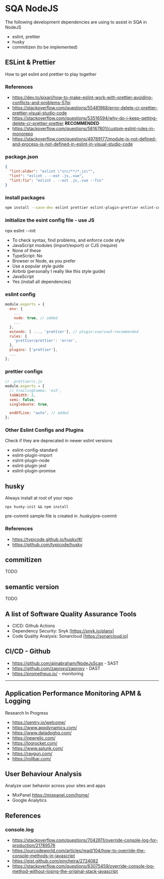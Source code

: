 # SQA NodeJS

The following development dependencies are using to assist in SQA in NodeJS

- eslint, prettier
- husky
- commitizen (to be implemented)

## ESLint & Prettier

How to get eslint and prettier to play together

### References

- https://dev.to/pixari/how-to-make-eslint-work-with-prettier-avoiding-conflicts-and-problems-57pi
- https://stackoverflow.com/questions/55481968/error-delete-cr-prettier-prettier-visual-studio-code
- https://stackoverflow.com/questions/53516594/why-do-i-keep-getting-delete-cr-prettier-prettier **RECOMMENDED**
- https://stackoverflow.com/questions/58167801/custom-eslint-rules-in-monorepo
- https://stackoverflow.com/questions/49789177/module-is-not-defined-and-process-is-not-defined-in-eslint-in-visual-studio-code

### package.json

```json
{
  "lint:older": "eslint \"src/**/*.js\"",
  "lint": "eslint . --ext .js,.vue",
  "lint:fix": "eslint . --ext .js,.vue --fix"
}
```

### install packages

```bash
npm install --save-dev eslint prettier eslint-plugin-prettier eslint-config-prettier eslint-plugin-vue@next
```

### initialize the esint config file - use JS

npx eslint --init

- To check syntax, find problems, and enforce code style
- JavaScript modules (import/export) or CJS (require)
- None of these
- TypeScript: No
- Browser or Node, as you prefer
- Use a popular style guide
- Airbnb (personally I really like this style guide)
- JavaScript
- Yes (install all dependencies)

### eslint config

```js
module.exports = {
  env: {
    ...
    node: true, // added
    ...
  },
  extends: [ ..., 'prettier'], // plugin:vue/vue3-recommended
  rules: {
    'prettier/prettier': 'error',
  },
  plugins: ['prettier'],
  ...
};
```

### prettier configs

```js
// .prettierrc.js
module.exports = {
  // trailingComma: 'es5',
  tabWidth: 2,
  semi: false,
  singleQuote: true,

  endOfLine: "auto", // added
};
```

### Other Eslint Configs and Plugins

Check if they are deprecated in newer eslint versions

- eslint-config-standard
- eslint-plugin-import
- eslint-plugin-node
- eslint-plugin-jest
- eslint-plugin-promise

## husky

Always install at root of your repo

```
npx husky-init && npm install

```

pre-commit sample file is created in .husky/pre-commit

### References

- https://typicode.github.io/husky/#/
- https://github.com/typicode/husky

## commitizen

TODO

## semantic version

TODO

## A list of Software Quality Assurance Tools

- CICD: Github Actions
- Dependency Security: Snyk [https://snyk.io/plans]
- Code Quality Analysis: Sonarcloud [https://sonarcloud.io]


## CI/CD - Github
- https://github.com/ajinabraham/NodeJsScan - SAST
- https://github.com/zaproxy/zaproxy - DAST
- https://prometheus.io/ - monitoring

---

## Application Performance Monitoring APM & Logging

Research In Progress

- https://sentry.io/welcome/
- https://www.appdynamics.com/
- https://www.datadoghq.com/
- https://newrelic.com/
- https://logrocket.com/
- https://www.splunk.com/
- https://raygun.com/
- https://rollbar.com/

## User Behaviour Analysis

Analyze user behavior across your sites and apps

- MixPanel https://mixpanel.com/home/
- Google Analytics


## References

### console.log

- https://stackoverflow.com/questions/7042611/override-console-log-for-production/21789576
- https://ourcodeworld.com/articles/read/104/how-to-override-the-console-methods-in-javascript
- https://gist.github.com/pincheira/2724082
- https://stackoverflow.com/questions/63075459/override-console-log-method-without-losing-the-original-stack-javascript
